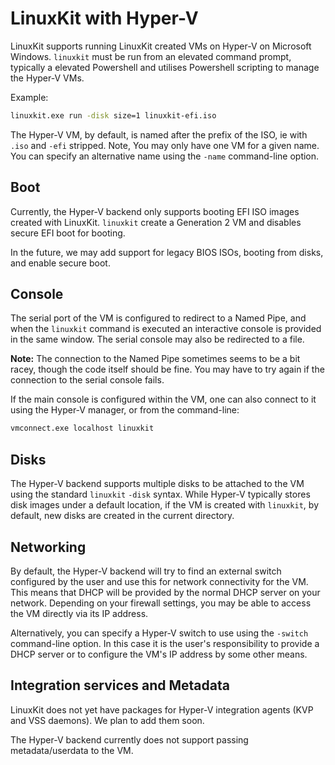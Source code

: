 # LinuxKit with Hyper-V

LinuxKit supports running LinuxKit created VMs on Hyper-V on Microsoft
Windows. `linuxkit` must be run from an elevated command prompt,
typically a elevated Powershell and utilises Powershell scripting to
manage the Hyper-V VMs.


Example:
```sh
linuxkit.exe run -disk size=1 linuxkit-efi.iso
```

The Hyper-V VM, by default, is named after the prefix of the ISO, ie
with `.iso` and `-efi` stripped. Note, You may only have one VM for a
given name.  You can specify an alternative name using the `-name`
command-line option.


## Boot

Currently, the Hyper-V backend only supports booting EFI ISO images
created with LinuxKit. `linuxkit` create a Generation 2 VM and
disables secure EFI boot for booting.

In the future, we may add support for legacy BIOS ISOs, booting from
disks, and enable secure boot.


## Console

The serial port of the VM is configured to redirect to a Named Pipe,
and when the `linuxkit` command is executed an interactive console is
provided in the same window. The serial console may also be redirected
to a file.

**Note:** The connection to the Named Pipe sometimes seems to be a bit
racey, though the code itself should be fine. You may have to try
again if the connection to the serial console fails.

If the main console is configured within the VM, one can also connect
to it using the Hyper-V manager, or from the command-line:
```sh
vmconnect.exe localhost linuxkit
```

## Disks

The Hyper-V backend supports multiple disks to be attached to the VM
using the standard `linuxkit` `-disk` syntax. While Hyper-V typically
stores disk images under a default location, if the VM is created with
`linuxkit`, by default, new disks are created in the current
directory.


## Networking

By default, the Hyper-V backend will try to find an external switch
configured by the user and use this for network connectivity for the
VM.  This means that DHCP will be provided by the normal DHCP server
on your network. Depending on your firewall settings, you may be able
to access the VM directly via its IP address.

Alternatively, you can specify a Hyper-V switch to use using the
`-switch` command-line option. In this case it is the user's
responsibility to provide a DHCP server or to configure the VM's IP
address by some other means.


## Integration services and Metadata

LinuxKit does not yet have packages for Hyper-V integration agents
(KVP and VSS daemons). We plan to add them soon.

The Hyper-V backend currently does not support passing
metadata/userdata to the VM.

